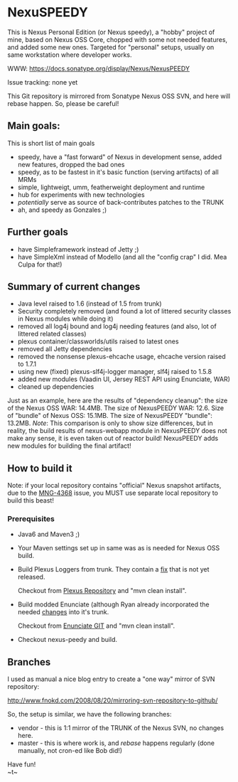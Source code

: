 # NexuSPEEDY

This is Nexus Personal Edition (or Nexus speedy), a "hobby" project of mine, based on Nexus OSS Core, chopped with some not needed features, and added some new ones.  Targeted for "personal" setups, usually on same workstation where developer works.

WWW: https://docs.sonatype.org/display/Nexus/NexusPEEDY

Issue tracking: none yet

This Git repository is mirrored from Sonatype Nexus OSS SVN, and 
here will rebase happen. So, please be careful!

## Main goals:

This is short list of main goals

* speedy, have a "fast forward" of Nexus in development sense, added new features, dropped the bad ones
* speedy, as to be fastest in it's basic function (serving artifacts) of all MRMs
* simple, lightweigt, umm, featherweight deployment and runtime
* hub for experiments with new technologies
* *potentially* serve as source of back-contributes patches to the TRUNK
* ah, and speedy as Gonzales ;)

## Further goals

* have Simpleframework instead of Jetty ;)
* have SimpleXml instead of Modello (and all the "config crap" I did. Mea Culpa for that!)

## Summary of current changes

* Java level raised to 1.6 (instead of 1.5 from trunk)
* Security completely removed (and found a lot of littered security classes in Nexus modules while doing it)
* removed all log4j bound and log4j needing features (and also, lot of littered related classes)
* plexus container/classworlds/utils raised to latest ones
* removed all Jetty dependencies
* removed the nonsense plexus-ehcache usage, ehcache version raised to 1.7.1
* using new (fixed) plexus-slf4j-logger manager, slf4j raised to 1.5.8
* added new modules (Vaadin UI, Jersey REST API using Enunciate, WAR)
* cleaned up dependencies

Just as an example, here are the results of "dependency cleanup": the size of the Nexus OSS WAR: 14.4MB. 
The size of NexusPEEDY WAR: 12.6. Size of "bundle" of Nexus OSS: 15.1MB. The size
of NexusPEEDY "bundle": 13.2MB. *Note*: This comparison is only to show size differences,
but in reality, the build results of nexus-webapp module in NexusPEEDY does not make any 
sense, it is even taken out of reactor build! NexusPEEDY adds new modules for building the
final artifact!

## How to build it

Note: if your local repository contains "official" Nexus snapshot artifacts, due to the [MNG-4368](http://jira.codehaus.org/browse/MNG-4368) issue, you MUST use separate local repository to build this beast!

### Prerequisites

* Java6 and Maven3 ;)

* Your Maven settings set up in same was as is needed for Nexus OSS build.

* Build Plexus Loggers from trunk. They contain a [fix](http://fisheye.codehaus.org/changelog/plexus/?cs=8566) that is not yet released.
  
  Checkout from [Plexus Repository](http://svn.codehaus.org/plexus/archive/plexus-logging/trunk/) and "mvn clean install".

* Build modded Enunciate (although Ryan already incorporated the needed [changes](http://jira.codehaus.org/browse/ENUNCIATE-385) into it's trunk.

  Checkout from [Enunciate GIT](http://github.com/cstamas/enunciate/) and "mvn clean install".
  
* Checkout nexus-peedy and build.

## Branches

I used as manual a nice blog entry to create a "one way" mirror of SVN repository:

http://www.fnokd.com/2008/08/20/mirroring-svn-repository-to-github/

So, the setup is similar, we have the following branches:

* vendor - this is 1:1 mirror of the TRUNK of the Nexus SVN, no changes here.
* master - this is where work is, and *rebase* happens regularly (done manually, not cron-ed like Bob did!)


Have fun!   
~t~
